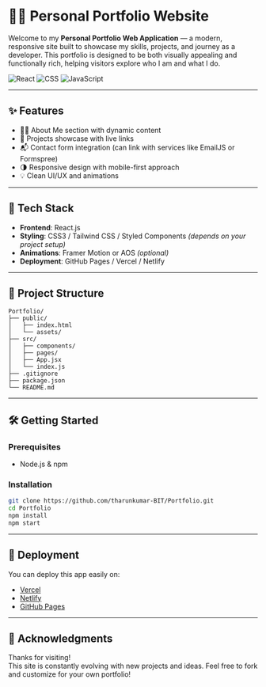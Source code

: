 
# 👨‍💻 Personal Portfolio Website

Welcome to my **Personal Portfolio Web Application** — a modern, responsive site built to showcase my skills, projects, and journey as a developer. This portfolio is designed to be both visually appealing and functionally rich, helping visitors explore who I am and what I do.

![React](https://img.shields.io/badge/Frontend-React-blue?logo=react)
![CSS](https://img.shields.io/badge/Styling-CSS3-blueviolet?logo=css3)
![JavaScript](https://img.shields.io/badge/Language-JavaScript-yellow?logo=javascript)

---

## ✨ Features

- 🧑‍🎓 About Me section with dynamic content
- 📁 Projects showcase with live links
- 📬 Contact form integration (can link with services like EmailJS or Formspree)
- 🌗 Responsive design with mobile-first approach
- 💡 Clean UI/UX and animations

---

## 🚀 Tech Stack

- **Frontend**: React.js  
- **Styling**: CSS3 / Tailwind CSS / Styled Components *(depends on your project setup)*  
- **Animations**: Framer Motion or AOS *(optional)*  
- **Deployment**: GitHub Pages / Vercel / Netlify  

---

## 📁 Project Structure

```
Portfolio/
├── public/
│   ├── index.html
│   └── assets/
├── src/
│   ├── components/
│   ├── pages/
│   ├── App.jsx
│   └── index.js
├── .gitignore
├── package.json
└── README.md
```

---

## 🛠️ Getting Started

### Prerequisites

- Node.js & npm

### Installation

```bash
git clone https://github.com/tharunkumar-BIT/Portfolio.git
cd Portfolio
npm install
npm start
```

---

## 📡 Deployment

You can deploy this app easily on:

- [Vercel](https://vercel.com/)
- [Netlify](https://netlify.com/)
- [GitHub Pages](https://pages.github.com/)

---

## 🙌 Acknowledgments

Thanks for visiting!  
This site is constantly evolving with new projects and ideas. Feel free to fork and customize for your own portfolio!
